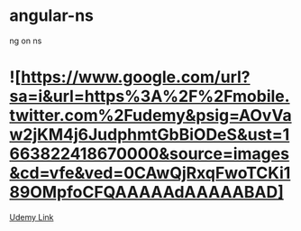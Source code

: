 # angular-ns
ng on ns

# ![https://www.google.com/url?sa=i&url=https%3A%2F%2Fmobile.twitter.com%2Fudemy&psig=AOvVaw2jKM4j6JudphmtGbBiODeS&ust=1663822418670000&source=images&cd=vfe&ved=0CAwQjRxqFwoTCKi189OMpfoCFQAAAAAdAAAAABAD]
[Udemy Link](https//www.udemy.com/course/the-complete-guide-to-angular-2)
